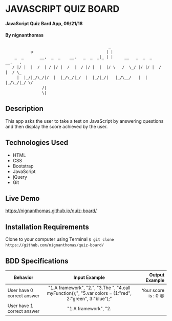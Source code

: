 # JAVASCRIPT QUIZ BOARD

#### JavaScript Quiz Bard App, 09/21/18

#### By **nignanthomas**        
                                                 _                               
               o                                | |                              
        _  _       __,  _  _    __,   _  _  _|_ | |     __   _  _  _    __,   ,  
       / |/ |  |  /  | / |/ |  /  |  / |/ |  |  |/ \   /  \_/ |/ |/ |  /  |  / \_
         |  |_/|_/\_/|/  |  |_/\_/|_/  |  |_/|_/|   |_/\__/   |  |  |_/\_/|_/ \/
                    /|                                                           
                    \|                                                           

## Description
This app asks the user to take a test on JavaScript by answering questions and then display the score achieved by the user.

## Technologies Used
- HTML
- CSS
- Bootstrap
- JavaScript
- jQuery
- Git

## Live Demo
https://nignanthomas.github.io/quiz-board/

## Installation Requirements
Clone to your computer using Terminal
`$ git clone https://github.com/nignanthomas/quiz-board/`

## BDD Specifications
| Behavior                         |  Input Example |  Output  Example|
|----------                         |:-------------: |------:          |
| User have 0 correct answer   | "1.A framework", "2.<scripting>",  "3.The <head>", "4.call myFunction();", "5.var colors = (1:"red", 2:"green", 3:"blue");"     | Your score is : 0 :weary: |
| User have 1 correct answer   | "1.A framework", "2.<script>",  "3.The <head>", "4.call myFunction();", "5.var colors = (1:"red", 2:"green", 3:"blue");"     | Your score is : 20 ![Bad](/images/bad.png) |
| User have 2 correct answers   | "1.A framework", "2.<script>",  "3.Both", "4.call myFunction();", "5.var colors = (1:"red", 2:"green", 3:"blue");"     | Your score is : 40 :expressionless: |
| User have 3 correct answers   | "1.A framework", "2.<script>",  "3.Both", "4.myFunction();", "5.var colors = (1:"red", 2:"green", 3:"blue");"     | Your score is : 60 :expressionless: |
| User have 4 correct answers   | "1.A Progrmming language", "2.<script>",  "3.Both", "4.myFunction();", "5.var colors = (1:"red", 2:"green", 3:"blue");"     | Your score is : 80 :blush: |
| User have 5 correct answers   | "1.A Progrmming language", "2.<script>",  "3.Both", "4.myFunction();", "5.var colors = ["red", "green", "blue"];"     | Your score is : 100 :sunglasses: |
| User leaves one field or more empty  |"1.A framework", "2.<script>",  "3.", "4.myFunction();", "5."  | Re-submit|
| User doesn't input anything  | "1.", "2.", "3.",  "4.", "5." | Re-submit|

## Support and contact details
Thomas NIGNAN https://github.com/nignanthomas/

### License
This project is under MIT License.
Copyright (c) 2018 nignanthomas
